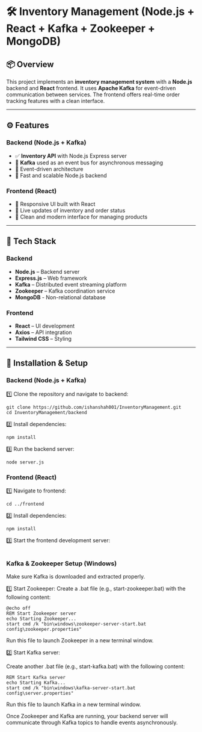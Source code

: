 # 🛠️ Inventory Management (Node.js + React + Kafka + Zookeeper + MongoDB)

## 📦 Overview
This project implements an **inventory management system** with a **Node.js** backend and **React** frontend. It uses **Apache Kafka** for event-driven communication between services. The frontend offers real-time order tracking features with a clean interface.

---

## ⚙️ Features

### Backend (Node.js + Kafka)
- ✅ **Inventory API** with Node.js Express server  
- 🧠 **Kafka** used as an event bus for asynchronous messaging  
- 🔄 Event-driven architecture  
- 🚀 Fast and scalable Node.js backend  

### Frontend (React)
- 🎯 Responsive UI built with React  
- 🔄 Live updates of inventory and order status  
- 🧼 Clean and modern interface for managing products  

---

## 🧰 Tech Stack

### Backend
- **Node.js** – Backend server  
- **Express.js** – Web framework  
- **Kafka** – Distributed event streaming platform  
- **Zookeeper** – Kafka coordination service
- **MongoDB** - Non-relational database

### Frontend
- **React** – UI development  
- **Axios** – API integration  
- **Tailwind CSS** – Styling  

---

## 🚀 Installation & Setup

### Backend (Node.js + Kafka)

1️⃣ Clone the repository and navigate to backend:
```
git clone https://github.com/ishanshah001/InventoryManagement.git
cd InventoryManagement/backend
```

2️⃣ Install dependencies:
```
npm install
```

3️⃣ Run the backend server:
```
node server.js
```

### Frontend (React)
1️⃣ Navigate to frontend:
```
cd ../frontend
```

2️⃣ Install dependencies:
```
npm install
```

3️⃣ Start the frontend development server:
```npm run dev
```

### Kafka & Zookeeper Setup (Windows)
Make sure Kafka is downloaded and extracted properly.

1️⃣ Start Zookeeper:
Create a .bat file (e.g., start-zookeeper.bat) with the following content:
```
@echo off
REM Start Zookeeper server
echo Starting Zookeeper...
start cmd /k "bin\windows\zookeeper-server-start.bat config\zookeeper.properties"
```
Run this file to launch Zookeeper in a new terminal window.

2️⃣ Start Kafka server:

Create another .bat file (e.g., start-kafka.bat) with the following content:
```
REM Start Kafka server
echo Starting Kafka...
start cmd /k "bin\windows\kafka-server-start.bat config\server.properties"
```
Run this file to launch Kafka in a new terminal window.

Once Zookeeper and Kafka are running, your backend server will communicate through Kafka topics to handle events asynchronously.
